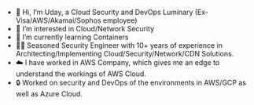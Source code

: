 - 👋 Hi, I’m Uday, a Cloud Security and DevOps Luminary (Ex-Visa/AWS/Akamai/Sophos employee)
- 👀 I’m interested in Cloud/Network Security
- 🌱 I’m currently learning Containers
- 👨‍🔬 Seasoned Security Engineer with 10+ years of experience in Architecting/Implementing Cloud/Security/Network/CDN Solutions.
- ☁️ I have worked in AWS Company, which gives me an edge to understand the workings of AWS Cloud.
- 🔒 Worked on security and DevOps of the environments in AWS/GCP as well as Azure Cloud.

<!---
uday9998/uday9998 is a ✨ special ✨ repository because its `README.md` (this file) appears on your GitHub profile.
You can click the Preview link to take a look at your changes.
--->

